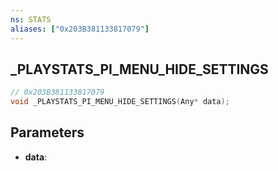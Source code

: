 ```yaml
---
ns: STATS
aliases: ["0x203B381133817079"]
---
```

## _PLAYSTATS_PI_MENU_HIDE_SETTINGS

```c
// 0x203B381133817079
void _PLAYSTATS_PI_MENU_HIDE_SETTINGS(Any* data);
```


## Parameters
* **data**: 

